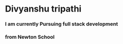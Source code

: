 <!DOCTYPE html>
<head>
    <h1>Divyanshu tripathi</h1>
    <h3>I am currently Pursuing full stack development</h3>
    <h3>from Newton School</h3>
</head>
